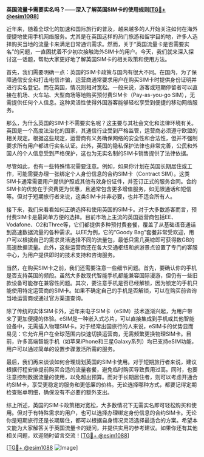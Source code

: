 **英国流量卡需要实名吗？——深入了解英国SIM卡的使用规则[[TG💪+ @esim1088](https://t.me/s/esim1088)]**

近年来，随着全球化的加速和国际旅行的普及，越来越多的人开始关注如何在海外便捷地使用手机网络服务。尤其是在英国这样的热门旅游和留学目的地，许多人选择购买当地的流量卡来满足日常通讯需求。然而，关于“英国流量卡是否需要实名”的问题，一直困扰着不少初次接触海外SIM卡的用户。今天，我们就来深入探讨这一话题，帮助大家更好地了解英国SIM卡的相关政策和使用方法。

首先，我们需要明确一点：英国的SIM卡政策与国内有很大不同。在国内，为了保障通信安全和打击电信诈骗，运营商通常要求用户在购买SIM卡时提供身份证明并进行实名登记。而在英国，情况则相对宽松。一般来说，游客或短期停留者可以直接在机场、火车站、大型商场等地购买预付费SIM卡（Pay-as-you-go SIM），无需提供任何个人信息。这种灵活性使得外国游客能够轻松享受到便捷的移动网络服务。

那么，为什么英国的SIM卡不需要实名呢？这主要与其社会文化和法律环境有关。英国是一个高度法治化的国家，其通信行业受到严格监管，运营商必须遵守欧盟的相关规定。根据这些规定，运营商有义务确保网络的安全性和合法性，但并不强制要求所有用户都进行实名认证。此外，英国的隐私保护法律也非常完善，公民和外国人的个人信息受到严格保护，这也为无实名制的SIM卡销售提供了法律依据。

尽管如此，也有一些特殊情况需要注意。例如，如果你计划在英国长期居住或工作，可能需要办理一张绑定个人身份信息的合约SIM卡（Contract SIM）。这类SIM卡通常需要用户提供护照或其他有效身份证件，并签订正式的服务合同。合约SIM卡的优势在于资费更为优惠，且通常包含更多增值服务，如无限通话和短信等。但对于短期旅行者来说，这类SIM卡并非必要，也并不适合所有人。

接下来，我们来看看如何正确选择和使用英国的SIM卡。对于大多数游客而言，预付费SIM卡是最简单方便的选择。目前市场上主流的英国运营商包括EE、Vodafone、O2和Three等，它们都提供多种预付费套餐，覆盖了从基础语音通话到高速数据流量的各种需求。以EE为例，它的“Goody Bag”套餐非常受欢迎，用户可以根据自己的需求灵活选择不同的流量包，最低只需几英镑即可获得数GB的高速数据流量。此外，这些运营商还在各大交通枢纽和旅游景点设置了专门的客服中心，为用户提供即时的技术支持和咨询服务。

当然，在购买SIM卡之前，我们还需要注意一些细节问题。首先，要确认你的手机是否支持英国的频段。虽然大多数现代智能手机都能兼容国际漫游，但仍有一些旧款设备可能存在兼容性问题。其次，要注意手机是否已经解锁，因为锁定的手机只能使用特定运营商的SIM卡。如果不确定自己的手机是否解锁，可以在购买前咨询当地运营商或通过官方渠道查询。

除了传统的实体SIM卡外，近年来电子SIM卡（eSIM）技术逐渐兴起，为用户带来了更加便捷的体验。eSIM是一种嵌入式芯片，可以直接集成到手机或其他智能设备中，无需插入物理SIM卡。对于经常出国旅行的人来说，eSIM卡的优势显而易见：它允许用户在全球范围内快速切换运营商，无需频繁更换物理SIM卡。目前，许多高端智能手机（如苹果iPhone和三星Galaxy系列）均已支持eSIM功能，用户可以通过简单的设置步骤激活所需的服务。

最后，我们再来谈谈如何合理规划英国的SIM卡使用。对于短期旅行者来说，建议根据行程安排提前购买合适的流量套餐，避免临时购买导致费用过高。同时，也要注意控制数据流量的使用，以免超出预算。而对于长期居住者，则可以考虑开通合约SIM卡，享受更稳定的服务和更低廉的价格。无论选择哪种方式，都要记得定期检查账单明细，确保没有不必要的额外支出。

综上所述，英国的SIM卡政策相对宽松，大多数情况下无需实名即可轻松购买和使用。但对于有特殊需求的用户，也可以选择办理绑定身份信息的合约SIM卡。无论你是短期旅行还是长期居住，都可以根据自身情况灵活选择最适合的方案。希望本文能为大家解答关于英国流量卡的疑问，并提供实用的参考建议。如果你还有其他相关问题，欢迎随时留言交流！[[TG💪+ @esim1088](https://t.me/s/esim1088)]

[[TG💪+ @esim1088](https://t.me/s/esim1088) ![Image](https://i.postimg.cc/4NQfJmqS/Snipaste-2025-05-13-00-14-12.png)]